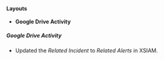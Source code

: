 
#### Layouts
- **Google Drive Activity**
##### Google Drive Activity
- Updated the *Related Incident* to *Related Alerts* in XSIAM.
